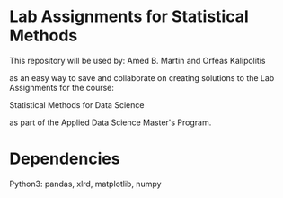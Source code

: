 # Lab Assignments for Statistical Methods

This repository will be used by:
Amed B. Martin and Orfeas Kalipolitis

as an easy way to save and collaborate on 
creating solutions to the Lab Assignments
for the course:

Statistical Methods for Data Science

as part of the Applied Data Science Master's Program.


# Dependencies
Python3: pandas, xlrd, matplotlib, numpy